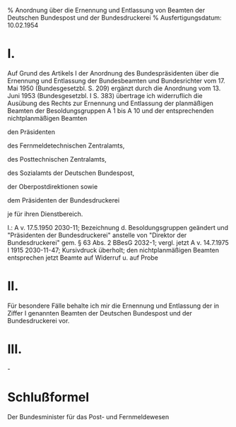 % Anordnung über die Ernennung und Entlassung von Beamten der Deutschen Bundespost und der Bundesdruckerei
% Ausfertigungsdatum: 10.02.1954
 
# I.

Auf Grund des Artikels I der Anordnung des Bundespräsidenten über die Ernennung und Entlassung der Bundesbeamten und Bundesrichter vom 17. Mai 1950 (Bundesgesetzbl. S. 209) ergänzt durch die Anordnung vom 13. Juni 1953 (Bundesgesetzbl. I S. 383) übertrage ich widerruflich die Ausübung des Rechts zur Ernennung und Entlassung der planmäßigen Beamten der Besoldungsgruppen A 1 bis A 10 und der entsprechenden nichtplanmäßigen Beamten

  
den Präsidenten

  
des Fernmeldetechnischen Zentralamts,

des Posttechnischen Zentralamts,

des Sozialamts der Deutschen Bundespost,

der Oberpostdirektionen sowie

dem Präsidenten der Bundesdruckerei

je für ihren Dienstbereich.

I.: A v. 17.5.1950 2030-11; Bezeichnung d. Besoldungsgruppen geändert und "Präsidenten der Bundesdruckerei" anstelle von "Direktor der Bundesdruckerei" gem. § 63 Abs. 2 BBesG 2032-1; vergl. jetzt A v. 14.7.1975 I 1915 2030-11-47; Kursivdruck überholt; den nichtplanmäßigen Beamten entsprechen jetzt Beamte auf Widerruf u. auf Probe

# II.

Für besondere Fälle behalte ich mir die Ernennung und Entlassung der in Ziffer I genannten Beamten der Deutschen Bundespost und der Bundesdruckerei vor.

# III.

\-

# Schlußformel

Der Bundesminister für das Post- und Fernmeldewesen
